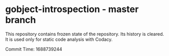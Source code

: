 # gobject-introspection - master branch

This repository contains frozen state of the repository.
Its history is cleared. It is used only for static code
analysis with Codacy.

Commit Time: 1688739244